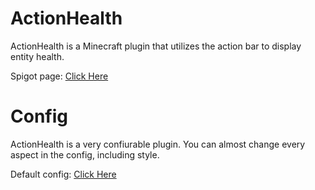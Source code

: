 # ActionHealth
ActionHealth is a Minecraft plugin that utilizes the action bar to display entity health.

Spigot page: [Click Here](https://www.spigotmc.org/resources/action-bar-health.2661/)

# Config
ActionHealth is a very confiurable plugin. You can almost change every aspect in the config, including style.

Default config: [Click Here](https://github.com/zeshan321/ActionHealth/blob/master/config.yml)
